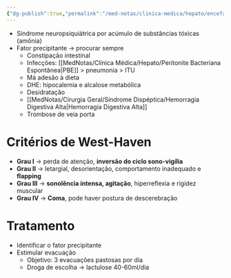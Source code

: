```yaml
---
{"dg-publish":true,"permalink":"/med-notas/clinica-medica/hepato/encefalopatia-hepatica/"}
---
```


- Síndrome neuropsiquiátrica por acúmulo de substâncias tóxicas (amônia)
- Fator precipitante -> procurar sempre
	- Constipação intestinal
	- Infecções: [[MedNotas/Clínica Médica/Hepato/Peritonite Bacteriana Espontânea\|PBE]] > pneumonia > ITU
	- Má adesão à dieta
	- DHE: hipocalemia e alcalose metabólica
	- Desidratação
	- [[MedNotas/Cirurgia Geral/Síndrome Dispéptica/Hemorragia Digestiva Alta\|Hemorragia Digestiva Alta]]
	- Trombose de veia porta

# Critérios de West-Haven
- **Grau I** -> perda de atenção, **inversão do ciclo sono-vigília**
- **Grau II** -> letargial, desorientação, comportamento inadequado e **flapping**
- **Grau III** -> **sonolência intensa, agitação**, hiperreflexia e rigidez muscular
- **Grau IV** -> **Coma**, pode haver postura de descerebração

# Tratamento
- Identificar o fator precipitante
- Estimular evacuação
	- Objetivo: 3 evacuações pastosas por dia
	- Droga de escolha -> lactulose 40-60ml/dia
